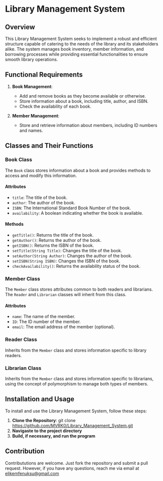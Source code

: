 # Library Management System

## Overview

This Library Management System seeks to implement a robust and efficient structure capable of catering to the needs of the library and its stakeholders alike. The system manages book inventory, member information, and borrowing processes while providing essential functionalities to ensure smooth library operations.

## Functional Requirements

1. **Book Management**:
   - Add and remove books as they become available or otherwise.
   - Store information about a book, including title, author, and ISBN.
   - Check the availability of each book.

2. **Member Management**:
   - Store and retrieve information about members, including ID numbers and names.

## Classes and Their Functions

### Book Class

The `Book` class stores information about a book and provides methods to access and modify this information.

#### Attributes
- `title`: The title of the book.
- `author`: The author of the book.
- `ISBN`: The International Standard Book Number of the book.
- `availability`: A boolean indicating whether the book is available.

#### Methods
- `getTitle()`: Returns the title of the book.
- `getAuthor()`: Returns the author of the book.
- `getISBN()`: Returns the ISBN of the book.
- `setTitle(String Title)`: Changes the title of the book.
- `setAuthor(String Author)`: Changes the author of the book.
- `setISBN(String ISBN)`: Changes the ISBN of the book.
- `checkAvailability()`: Returns the availability status of the book.

### Member Class

The `Member` class stores attributes common to both readers and librarians. The `Reader` and `Librarian` classes will inherit from this class.

#### Attributes
- `name`: The name of the member.
- `ID`: The ID number of the member.
- `email`: The email address of the member (optional).

### Reader Class

Inherits from the `Member` class and stores information specific to library readers.

### Librarian Class

Inherits from the `Member` class and stores information specific to librarians, using the concept of polymorphism to manage both types of members.

## Installation and Usage

To install and use the Library Management System, follow these steps:

1. **Clone the Repository**:
   git clone https://github.com/MVRK0/Library_Management_System.git
2. **Navigaste to the project directory**
3. **Build, if necessary, and run the program**

## Contribution
Contribututions are welcome. Just fork the repository and submit a pull request. However, if you have any questions, reach me via email at elikemfenuksu@gmail.com